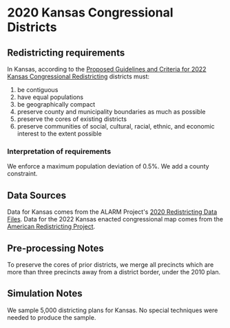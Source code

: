 # 2020 Kansas Congressional Districts

## Redistricting requirements
In Kansas, according to the [Proposed Guidelines and Criteria for 2022 Kansas Congressional Redistricting](https://redistricting.lls.edu/wp-content/uploads/KS-Proposed-redistricting-guidelines.pdf) districts must:

1. be contiguous
2. have equal populations
3. be geographically compact
4. preserve county and municipality boundaries as much as possible
5. preserve the cores of existing districts
6. preserve communities of social, cultural, racial, ethnic, and economic interest to the extent possible


### Interpretation of requirements
We enforce a maximum population deviation of 0.5%. We add a county constraint.

## Data Sources
Data for Kansas comes from the ALARM Project's [2020 Redistricting Data Files](https://alarm-redist.github.io/posts/2021-08-10-census-2020/). Data for the 2022 Kansas enacted congressional map comes from the [American Redistricting Project](https://thearp.org/state/kansas/).

## Pre-processing Notes
To preserve the cores of prior districts, we merge all precincts which are more than three precincts away from a district border, under the 2010 plan.

## Simulation Notes
We sample 5,000 districting plans for Kansas.
No special techniques were needed to produce the sample.
